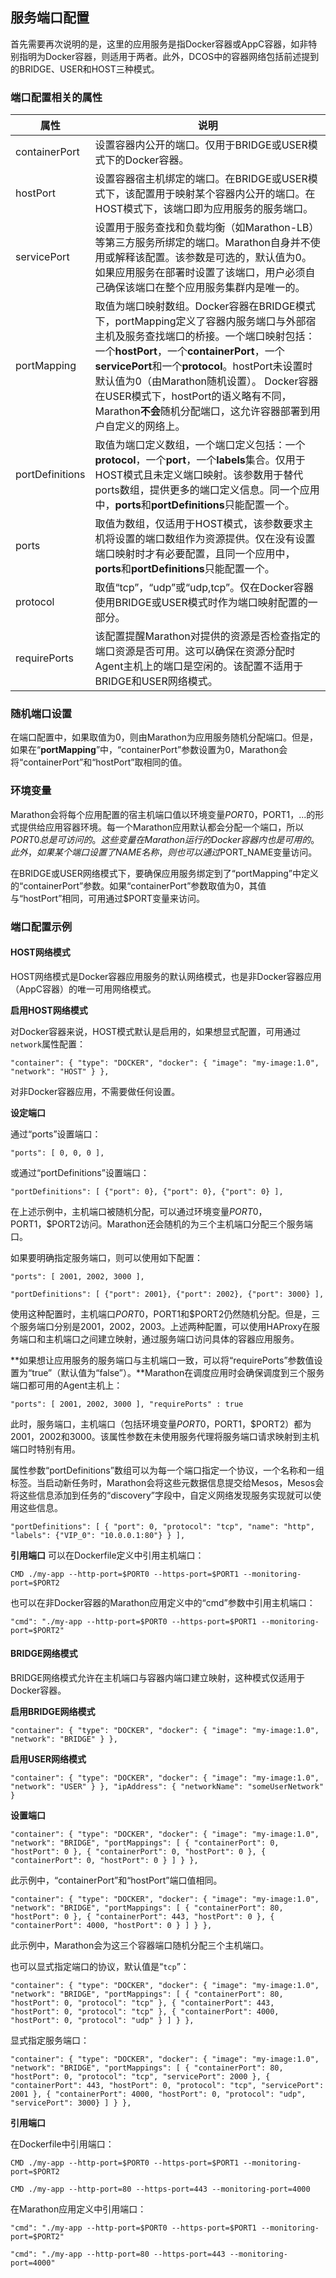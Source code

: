 ## 服务端口配置

首先需要再次说明的是，这里的应用服务是指Docker容器或AppC容器，如非特别指明为Docker容器，则适用于两者。此外，DCOS中的容器网络包括前述提到的BRIDGE、USER和HOST三种模式。

### 端口配置相关的属性

| 属性 | 说明 |
| --- | --- |
| containerPort | 设置容器内公开的端口。仅用于BRIDGE或USER模式下的Docker容器。 |
| hostPort | 设置容器宿主机绑定的端口。在BRIDGE或USER模式下，该配置用于映射某个容器内公开的端口。在HOST模式下，该端口即为应用服务的服务端口。 |
| servicePort | 设置用于服务查找和负载均衡（如Marathon-LB）等第三方服务所绑定的端口。Marathon自身并不使用或解释该配置。该参数是可选的，默认值为0。如果应用服务在部署时设置了该端口，用户必须自己确保该端口在整个应用服务集群内是唯一的。 |
| portMapping | 取值为端口映射数组。Docker容器在BRIDGE模式下，portMapping定义了容器内服务端口与外部宿主机及服务查找端口的桥接。一个端口映射包括：一个**hostPort**，一个**containerPort**，一个**servicePort**和一个**protocol**。hostPort未设置时默认值为0（由Marathon随机设置）。 Docker容器在USER模式下，hostPort的语义略有不同，Marathon**不会**随机分配端口，这允许容器部署到用户自定义的网络上。 |
| portDefinitions | 取值为端口定义数组，一个端口定义包括：一个**protocol**，一个**port**，一个**labels**集合。仅用于HOST模式且未定义端口映射。该参数用于替代ports数组，提供更多的端口定义信息。同一个应用中，**ports**和**portDefinitions**只能配置一个。 |
| ports | 取值为数组，仅适用于HOST模式，该参数要求主机将设置的端口数组作为资源提供。仅在没有设置端口映射时才有必要配置，且同一个应用中，**ports**和**portDefinitions**只能配置一个。 |
| protocol | 取值“tcp”，“udp”或“udp,tcp”。仅在Docker容器使用BRIDGE或USER模式时作为端口映射配置的一部分。 |
| requirePorts | 该配置提醒Marathon对提供的资源是否检查指定的端口资源是否可用。这可以确保在资源分配时Agent主机上的端口是空闲的。该配置不适用于BRIDGE和USER网络模式。 |

### 随机端口设置

在端口配置中，如果取值为0，则由Marathon为应用服务随机分配端口。但是，如果在“**portMapping**”中，“containerPort”参数设置为0，Marathon会将“containerPort”和“hostPort”取相同的值。

### 环境变量

Marathon会将每个应用配置的宿主机端口值以环境变量$PORT0，$PORT1，...的形式提供给应用容器环境。每一个Marathon应用默认都会分配一个端口，所以$PORT0总是可访问的。这些变量在Marathon运行的Docker容器内也是可用的。此外，如果某个端口设置了NAME名称，则也可以通过$PORT\_NAME变量访问。

在BRIDGE或USER网络模式下，要确保应用服务绑定到了“portMapping”中定义的“containerPort”参数。如果“containerPort”参数取值为0，其值与“hostPort”相同，可用通过$PORT变量来访问。

### 端口配置示例

#### HOST网络模式

HOST网络模式是Docker容器应用服务的默认网络模式，也是非Docker容器应用（AppC容器）的唯一可用网络模式。

**启用HOST网络模式**

对Docker容器来说，HOST模式默认是启用的，如果想显式配置，可用通过`network`属性配置：

```
"container": { "type": "DOCKER", "docker": { "image": "my-image:1.0", "network": "HOST" } },
```

对非Docker容器应用，不需要做任何设置。

**设定端口**

通过“ports”设置端口：

```
"ports": [ 0, 0, 0 ],
```

或通过“portDefinitions”设置端口：

```
"portDefinitions": [ {"port": 0}, {"port": 0}, {"port": 0} ],
```

在上述示例中，主机端口被随机分配，可以通过环境变量$PORT0，$PORT1，$PORT2访问。Marathon还会随机的为三个主机端口分配三个服务端口。

如果要明确指定服务端口，则可以使用如下配置：

```
"ports": [ 2001, 2002, 3000 ],
```

```
"portDefinitions": [ {"port": 2001}, {"port": 2002}, {"port": 3000} ],
```

使用这种配置时，主机端口$PORT0，$PORT1和$PORT2仍然随机分配。但是，三个服务端口分别是2001，2002，2003。上述两种配置，可以使用HAProxy在服务端口和主机端口之间建立映射，通过服务端口访问具体的容器应用服务。

**如果想让应用服务的服务端口与主机端口一致，可以将“requirePorts”参数值设置为“true”（默认值为“false”）。**Marathon在调度应用时会确保调度到三个服务端口都可用的Agent主机上：

```
"ports": [ 2001, 2002, 3000 ], "requirePorts" : true
```

此时，服务端口，主机端口（包括环境变量$PORT0，$PORT1，$PORT2）都为2001，2002和3000。该属性参数在未使用服务代理将服务端口请求映射到主机端口时特别有用。

属性参数“portDefinitions”数组可以为每一个端口指定一个协议，一个名称和一组标签。当启动新任务时，Marathon会将这些元数据信息提交给Mesos，Mesos会将这些信息添加到任务的“discovery”字段中，自定义网络发现服务实现就可以使用这些信息。

```
"portDefinitions": [ { "port": 0, "protocol": "tcp", "name": "http", "labels": {"VIP_0": "10.0.0.1:80"} } ],
```

**引用端口**
可以在Dockerfile定义中引用主机端口：

```
CMD ./my-app --http-port=$PORT0 --https-port=$PORT1 --monitoring-port=$PORT2
```

也可以在非Docker容器的Marathon应用定义中的“cmd”参数中引用主机端口：

```
"cmd": "./my-app --http-port=$PORT0 --https-port=$PORT1 --monitoring-port=$PORT2"
```

#### BRIDGE网络模式

BRIDGE网络模式允许在主机端口与容器内端口建立映射，这种模式仅适用于Docker容器。

**启用BRIDGE网络模式**

```
"container": { "type": "DOCKER", "docker": { "image": "my-image:1.0", "network": "BRIDGE" } },
```

**启用USER网络模式**

```
"container": { "type": "DOCKER", "docker": { "image": "my-image:1.0", "network": "USER" } }, "ipAddress": { "networkName": "someUserNetwork" }
```

**设置端口**

```
"container": { "type": "DOCKER", "docker": { "image": "my-image:1.0", "network": "BRIDGE", "portMappings": [ { "containerPort": 0, "hostPort": 0 }, { "containerPort": 0, "hostPort": 0 }, { "containerPort": 0, "hostPort": 0 } ] } },
```

此示例中，“containerPort”和“hostPort”端口值相同。

```
"container": { "type": "DOCKER", "docker": { "image": "my-image:1.0", "network": "BRIDGE", "portMappings": [ { "containerPort": 80, "hostPort": 0 }, { "containerPort": 443, "hostPort": 0 }, { "containerPort": 4000, "hostPort": 0 } ] } },
```

此示例中，Marathon会为这三个容器端口随机分配三个主机端口。

也可以显式指定端口的协议，默认值是“`tcp`”：

```
"container": { "type": "DOCKER", "docker": { "image": "my-image:1.0", "network": "BRIDGE", "portMappings": [ { "containerPort": 80, "hostPort": 0, "protocol": "tcp" }, { "containerPort": 443, "hostPort": 0, "protocol": "tcp" }, { "containerPort": 4000, "hostPort": 0, "protocol": "udp" } ] } },
```

显式指定服务端口：

```
"container": { "type": "DOCKER", "docker": { "image": "my-image:1.0", "network": "BRIDGE", "portMappings": [ { "containerPort": 80, "hostPort": 0, "protocol": "tcp", "servicePort": 2000 }, { "containerPort": 443, "hostPort": 0, "protocol": "tcp", "servicePort": 2001 }, { "containerPort": 4000, "hostPort": 0, "protocol": "udp", "servicePort": 3000} ] } },
```

**引用端口**

在Dockerfile中引用端口：

```
CMD ./my-app --http-port=$PORT0 --https-port=$PORT1 --monitoring-port=$PORT2

CMD ./my-app --http-port=80 --https-port=443 --monitoring-port=4000
```

在Marathon应用定义中引用端口：

```
"cmd": "./my-app --http-port=$PORT0 --https-port=$PORT1 --monitoring-port=$PORT2"

"cmd": "./my-app --http-port=80 --https-port=443 --monitoring-port=4000"
```


